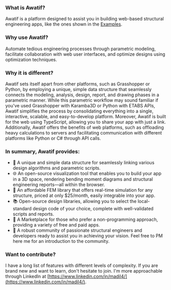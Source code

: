 ### What is Awatif?

Awatif is a platform designed to assist you in building web-based structural engineering apps, like the ones shown in the [Examples](https://awatif.co/examples/).

### Why use Awatif?

Automate tedious engineering processes through parametric modeling, facilitate collaboration with web user interfaces, and optimize designs using optimization techniques.

### Why it is different?

Awatif sets itself apart from other platforms, such as Grasshopper or Python, by employing a unique, simple data structure that seamlessly connects the modeling, analysis, design, report, and drawing phases in a parametric manner. While this parametric workflow may sound familiar if you've used Grasshopper with Karamba3D or Python with ETABS APIs, Awatif simplifies the process by consolidating everything into a single, interactive, scalable, and easy-to-develop platform. Moreover, Awatif is built for the web using TypeScript, allowing you to share your app with just a link. Additionally, Awatif offers the benefits of web platforms, such as offloading heavy calculations to servers and facilitating communication with different platforms like Python or C# through API calls.

### In summary, Awatif provides:

- 🔄 A unique and simple data structure for seamlessly linking various design algorithms and parametric scripts.
- 🌐 An open-source visualization tool that enables you to build your app in a 3D space, rendering bending moment diagrams and structural engineering reports—all within the browser.
- 💸 An affordable FEM library that offers real-time simulation for any structure, priced at only $25/month, easily integrable into your app.
- 📚 Open-source design libraries, allowing you to select the local-standard design code of your choice, complete with well-validated scripts and reports.
- 🛒 A Marketplace for those who prefer a non-programming approach, providing a variety of free and paid apps.
- 👥 A robust community of passionate structural engineers and developers ready to assist you in achieving your vision. Feel free to PM here me for an introduction to the community.

### Want to contribute?

I have a long list of features with different levels of complexity. If you are brand new and want to learn, don't hesitate to join. I'm more approachable through LinkedIn at [https://www.linkedin.com/in/madil4/](https://www.linkedin.com/in/madil4/).
